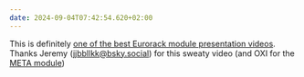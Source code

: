```yaml
---
date: 2024-09-04T07:42:54.620+02:00
---
```


This is definitely [one of the best Eurorack module presentation videos](https://youtu.be/38H8ROEElj8). Thanks Jeremy (jjbbllkk@bsky.social) for this sweaty video (and OXI for the [META module](https://oxiinstruments.com/product/oxi-meta/))
